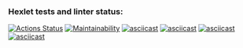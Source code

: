 ### Hexlet tests and linter status:
[![Actions Status](https://github.com/gabrvp/php-project-45/actions/workflows/hexlet-check.yml/badge.svg)](https://github.com/gabrvp/php-project-45/actions)
[![Maintainability](https://api.codeclimate.com/v1/badges/86ca40c90905090ecad7/maintainability)](https://codeclimate.com/github/gabrvp/php-project-45/maintainability)
[![asciicast](https://asciinema.org/a/AbbSM3VkXkCmJw5FMdDjsNIB0.svg)](https://asciinema.org/a/AbbSM3VkXkCmJw5FMdDjsNIB0)
[![asciicast](https://asciinema.org/a/n4OORewwsH6PKOkTQlcg4a2oV.svg)](https://asciinema.org/a/n4OORewwsH6PKOkTQlcg4a2oV)
[![asciicast](https://asciinema.org/a/n1CSPDItWkUnkSm8fPknXws8l.svg)](https://asciinema.org/a/n1CSPDItWkUnkSm8fPknXws8l)
[![asciicast](https://asciinema.org/a/xgHb9UovFCGn3qzTx7Vb58zR3.svg)](https://asciinema.org/a/xgHb9UovFCGn3qzTx7Vb58zR3)
